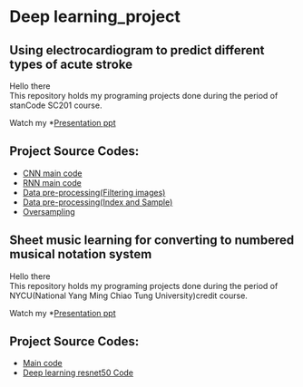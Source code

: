 # Deep learning_project

## Using electrocardiogram to predict different types of acute stroke 
Hello there\
This repository holds my programing projects done during the period of stanCode SC201 course.

Watch my *[Presentation ppt](https://github.com/ChinyiCho/Deeplearning_project/blob/main/project/presentation_GroupB_ECG_0730.pptx)

## Project Source Codes:
* [CNN main code](https://github.com/ChinyiCho/Deeplearning_project/blob/main/project/3_training_and_testing_public)
* [RNN main code](https://github.com/ChinyiCho/Deeplearning_project/blob/main/project/3_training_and_testing_rnn_2.ipynb)
* [Data pre-processing(Filtering images)](https://github.com/ChinyiCho/Deeplearning_project/blob/main/project/Filtering_Images.ipynb)
* [Data pre-processing(Index and Sample)](https://github.com/ChinyiCho/Deeplearning_project/blob/main/project/index_and_sample.ipynb)
* [Oversampling](https://github.com/ChinyiCho/Deeplearning_project/blob/main/project/Oversampling.ipynb)


## Sheet music learning for converting to numbered musical notation system
Hello there\
This repository holds my programing projects done during the period of NYCU(National Yang Ming Chiao Tung University)credit course.

Watch my *[Presentation ppt](https://github.com/ChinyiCho/Deeplearning_project/blob/main/16_presentation.pptx)
## Project Source Codes:
* [Main code](https://github.com/ChinyiCho/Deeplearning_project/blob/main/main.py)
* [Deep learning resnet50 Code](https://github.com/ChinyiCho/Deeplearning_project/blob/main/deeplearning_resnet50_predict.ipynb)
